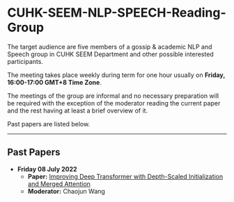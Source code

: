 # CUHK-SEEM-NLP-SPEECH-Reading-Group

The target audience are five members of a gossip & academic NLP and Speech group in CUHK SEEM Department and other possible interested participants.

The meeting takes place weekly during term for one hour usually on **Friday, 16:00-17:00 GMT+8 Time Zone**. 

The meetings of the group are informal and no necessary preparation will be required with the exception of the moderator reading the current paper and the rest having at least a brief overview of it.

Past papers are listed below.

-----

Past Papers
---------------
* **Friday 08 July 2022**
	- **Paper:** [Improving Deep Transformer with Depth-Scaled Initialization and Merged Attention](https://arxiv.org/pdf/1908.11365.pdf)
	- **Moderator:** Chaojun Wang
